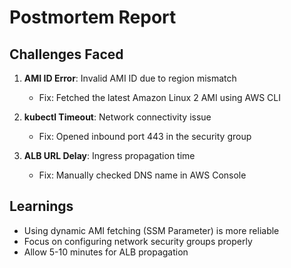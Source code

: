 # Postmortem Report

## Challenges Faced
1. **AMI ID Error**: Invalid AMI ID due to region mismatch
   - Fix: Fetched the latest Amazon Linux 2 AMI using AWS CLI

2. **kubectl Timeout**: Network connectivity issue
   - Fix: Opened inbound port 443 in the security group

3. **ALB URL Delay**: Ingress propagation time
   - Fix: Manually checked DNS name in AWS Console

## Learnings
- Using dynamic AMI fetching (SSM Parameter) is more reliable
- Focus on configuring network security groups properly
- Allow 5-10 minutes for ALB propagation